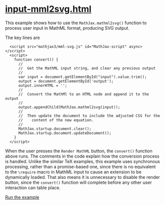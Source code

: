 # [input-mml2svg.html](https://mathjax.github.io/MathJax-demos-web/input-mml2svg.html)

This example shows how to use the `MathJax.mathml2svg()` function to process user input in MathML format, producing SVG output.

The key lines are

```
  <script src="mathjax3/mml-svg.js" id="MathJax-script" async></script>
  <script>
    function convert() {
      //
      //  Get the MathML input string, and clear any previous output
      //
      var input = document.getElementById("input").value.trim();
      output = document.getElementById('output');
      output.innerHTML = '';
      //
      //  Convert the MathMl to an HTML node and append it to the output
      //
      output.appendChild(MathJax.mathml2svg(input));
      //
      //  Then update the document to include the adjusted CSS for the
      //    content of the new equation.
      //
      MathJax.startup.document.clear();
      MathJax.startup.document.updateDocument();
    }
  </script>
```

When the user presses the `Render MathML` button, the `convert()` function above runs.  The comments in the code explain how the conversion process is handled.  Unlike the similar TeX examples, this example uses synchronous processing, rather than a promise-based one, since there is no equivalent to the `\require` macro in MathML input to cause an extension to be dynamically loaded.  That also means it is unnecessary to disable the render button, since the `convert()` function will complete before any other user interaction can table place.

[Run the example](https://mathjax.github.io/MathJax-demos-web/input-mml2svg.html)
